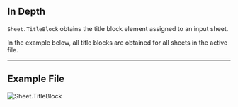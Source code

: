 ## In Depth
`Sheet.TitleBlock` obtains the title block element assigned to an input sheet.

In the example below, all title blocks are obtained for all sheets in the active file.
___
## Example File

![Sheet.TitleBlock](./Revit.Elements.Views.Sheet.TitleBlock_img.jpg)
